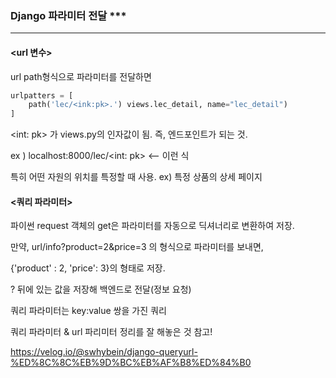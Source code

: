 ### Django 파라미터 전달 ***

---

#### <url 변수>   

url path형식으로  파라미터를 전달하면 

```python
urlpatters = [
	path('lec/<ink:pk>.') views.lec_detail, name="lec_detail")
]
```

<int: pk> 가 views.py의 인자값이 됨. 즉, 엔드포인트가 되는 것.

ex ) localhost:8000/lec/<int: pk> <-- 이런 식  

특히 어떤 자원의 위치를 특정할 때 사용. ex) 특정 상품의 상세 페이지 

#### <쿼리 파라미터>

파이썬 request 객체의 get은 파라미터를 자동으로 딕셔너리로 변환하여 저장.

만약, url/info?product=2&price=3 의 형식으로 파라미터를 보내면,

{'product' : 2, 'price': 3}의 형태로 저장.

? 뒤에 있는 값을 저장해 백엔드로 전달(정보 요청)

쿼리 파라미터는  key:value 쌍을 가진 쿼리 



쿼리 파라미터 & url 파리미터 정리를 잘 해놓은 것 참고! 

https://velog.io/@swhybein/django-queryurl-%ED%8C%8C%EB%9D%BC%EB%AF%B8%ED%84%B0